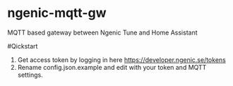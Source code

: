 # ngenic-mqtt-gw
MQTT based gateway between Ngenic Tune and Home Assistant

#Qickstart
1. Get access token by logging in here https://developer.ngenic.se/tokens
2. Rename config.json.example and edit with your token and MQTT settings.
